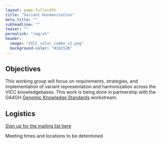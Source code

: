 ```yaml
---
layout: page-fullwidth
title: "Variant Harmonization"
meta_title: ""
subheadline: ""
teaser: ""
permalink: "/wg/vh"
header:
  image: "VICC_color_combo_v2.png"
  background-color: "#18252B"
---
```



## Objectives

This working group will focus on requirements, strategies, and implementation of variant representation and harmonization across the VICC knowledgebases. This work is being done in partnership with the GA4GH [Genomic Knowledge Standards](https://ga4gh-gks.github.io/) workstream.

## Logistics

[Sign up for the mailing list here](https://groups.google.com/forum/#!forum/vicc-vh-wg)

Meeting times and locations to be determined